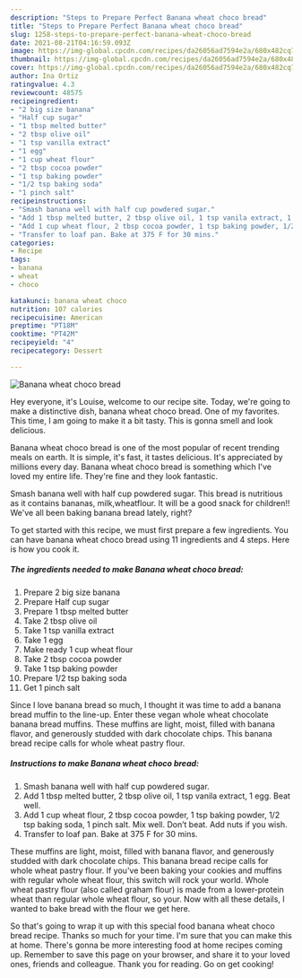 ```yaml
---
description: "Steps to Prepare Perfect Banana wheat choco bread"
title: "Steps to Prepare Perfect Banana wheat choco bread"
slug: 1258-steps-to-prepare-perfect-banana-wheat-choco-bread
date: 2021-08-21T04:16:59.093Z
image: https://img-global.cpcdn.com/recipes/da26056ad7594e2a/680x482cq70/banana-wheat-choco-bread-recipe-main-photo.jpg
thumbnail: https://img-global.cpcdn.com/recipes/da26056ad7594e2a/680x482cq70/banana-wheat-choco-bread-recipe-main-photo.jpg
cover: https://img-global.cpcdn.com/recipes/da26056ad7594e2a/680x482cq70/banana-wheat-choco-bread-recipe-main-photo.jpg
author: Ina Ortiz
ratingvalue: 4.3
reviewcount: 48575
recipeingredient:
- "2 big size banana"
- "Half cup sugar"
- "1 tbsp melted butter"
- "2 tbsp olive oil"
- "1 tsp vanilla extract"
- "1 egg"
- "1 cup wheat flour"
- "2 tbsp cocoa powder"
- "1 tsp baking powder"
- "1/2 tsp baking soda"
- "1 pinch salt"
recipeinstructions:
- "Smash banana well with half cup powdered sugar."
- "Add 1 tbsp melted butter, 2 tbsp olive oil, 1 tsp vanila extract, 1 egg. Beat well."
- "Add 1 cup wheat flour, 2 tbsp cocoa powder, 1 tsp baking powder, 1/2 tsp baking soda, 1 pinch salt. Mix well. Don’t beat. Add nuts if you wish."
- "Transfer to loaf pan. Bake at 375 F for 30 mins."
categories:
- Recipe
tags:
- banana
- wheat
- choco

katakunci: banana wheat choco 
nutrition: 107 calories
recipecuisine: American
preptime: "PT18M"
cooktime: "PT42M"
recipeyield: "4"
recipecategory: Dessert

---
```



![Banana wheat choco bread](https://img-global.cpcdn.com/recipes/da26056ad7594e2a/680x482cq70/banana-wheat-choco-bread-recipe-main-photo.jpg)

Hey everyone, it's Louise, welcome to our recipe site. Today, we're going to make a distinctive dish, banana wheat choco bread. One of my favorites. This time, I am going to make it a bit tasty. This is gonna smell and look delicious.

Banana wheat choco bread is one of the most popular of recent trending meals on earth. It is simple, it's fast, it tastes delicious. It's appreciated by millions every day. Banana wheat choco bread is something which I've loved my entire life. They're fine and they look fantastic.

Smash banana well with half cup powdered sugar. This bread is nutritious as it contains bananas, milk,wheatflour. It will be a good snack for children!! We&#39;ve all been baking banana bread lately, right?


To get started with this recipe, we must first prepare a few ingredients. You can have banana wheat choco bread using 11 ingredients and 4 steps. Here is how you cook it.

<!--inarticleads1-->

##### The ingredients needed to make Banana wheat choco bread:

1. Prepare 2 big size banana
1. Prepare Half cup sugar
1. Prepare 1 tbsp melted butter
1. Take 2 tbsp olive oil
1. Take 1 tsp vanilla extract
1. Take 1 egg
1. Make ready 1 cup wheat flour
1. Take 2 tbsp cocoa powder
1. Take 1 tsp baking powder
1. Prepare 1/2 tsp baking soda
1. Get 1 pinch salt


Since I love banana bread so much, I thought it was time to add a banana bread muffin to the line-up. Enter these vegan whole wheat chocolate banana bread muffins. These muffins are light, moist, filled with banana flavor, and generously studded with dark chocolate chips. This banana bread recipe calls for whole wheat pastry flour. 

<!--inarticleads2-->

##### Instructions to make Banana wheat choco bread:

1. Smash banana well with half cup powdered sugar.
1. Add 1 tbsp melted butter, 2 tbsp olive oil, 1 tsp vanila extract, 1 egg. Beat well.
1. Add 1 cup wheat flour, 2 tbsp cocoa powder, 1 tsp baking powder, 1/2 tsp baking soda, 1 pinch salt. Mix well. Don’t beat. Add nuts if you wish.
1. Transfer to loaf pan. Bake at 375 F for 30 mins.


These muffins are light, moist, filled with banana flavor, and generously studded with dark chocolate chips. This banana bread recipe calls for whole wheat pastry flour. If you&#39;ve been baking your cookies and muffins with regular whole wheat flour, this switch will rock your world. Whole wheat pastry flour (also called graham flour) is made from a lower-protein wheat than regular whole wheat flour, so your. Now with all these details, I wanted to bake bread with the flour we get here. 

So that's going to wrap it up with this special food banana wheat choco bread recipe. Thanks so much for your time. I'm sure that you can make this at home. There's gonna be more interesting food at home recipes coming up. Remember to save this page on your browser, and share it to your loved ones, friends and colleague. Thank you for reading. Go on get cooking!
